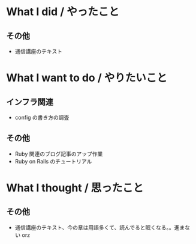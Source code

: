# What I did / やったこと
## その他
- 通信講座のテキスト

# What I want to do / やりたいこと
## インフラ関連
- config の書き方の調査

## その他
- Ruby 関連のブログ記事のアップ作業
- Ruby on Rails のチュートリアル

# What I thought / 思ったこと
## その他
- 通信講座のテキスト、今の章は用語多くて、読んでると眠くなる。。進まない orz
